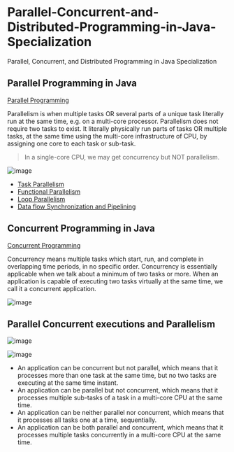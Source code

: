 # Parallel-Concurrent-and-Distributed-Programming-in-Java-Specialization
Parallel, Concurrent, and Distributed Programming in Java Specialization

## Parallel Programming in Java

[Parallel Programming](https://github.com/Jayash/Parallel-Concurrent-and-Distributed-Programming-in-Java-Specialization/tree/main/parallel%20programming%20in%20java)

Parallelism is when multiple tasks OR several parts of a unique task literally run at the same time, e.g. on a multi-core processor. Parallelism does not require two tasks to exist. It literally physically run parts of tasks OR multiple tasks, at the same time using the multi-core infrastructure of CPU, by assigning one core to each task or sub-task.

> In a single-core CPU, we may get concurrency but NOT parallelism.

![image](https://user-images.githubusercontent.com/7610065/153738608-aa5c6f7a-78a9-45d0-b385-77937267011f.png)

- [Task Parallelism](https://github.com/Jayash/Parallel-Concurrent-and-Distributed-Programming-in-Java-Specialization/tree/main/parallel%20programming%20in%20java/Task%20Parallelism)
- [Functional Parallelism](https://github.com/Jayash/Parallel-Concurrent-and-Distributed-Programming-in-Java-Specialization/tree/main/parallel%20programming%20in%20java/Functional%20Parallelism)
- [Loop Parallelism](https://github.com/Jayash/Parallel-Concurrent-and-Distributed-Programming-in-Java-Specialization/tree/main/parallel%20programming%20in%20java/Loop%20Parallelism)
- [Data flow Synchronization and Pipelining](https://github.com/Jayash/Parallel-Concurrent-and-Distributed-Programming-in-Java-Specialization/tree/main/parallel%20programming%20in%20java/Data%20flow%20Synchronization%20and%20Pipelining)

## Concurrent Programming in Java

[Concurrent Programming](https://github.com/Jayash/Parallel-Concurrent-and-Distributed-Programming-in-Java-Specialization/tree/main/Concurrent%20Programming%20in%20Java)

Concurrency means multiple tasks which start, run, and complete in overlapping time periods, in no specific order. Concurrency is essentially applicable when we talk about a minimum of two tasks or more. When an application is capable of executing two tasks virtually at the same time, we call it a concurrent application.

![image](https://user-images.githubusercontent.com/7610065/153738603-58918ed6-ba32-4cfe-99f3-cdc2bc1d0e53.png)


## Parallel Concurrent executions and Parallelism

![image](https://user-images.githubusercontent.com/7610065/153738620-ce5d5ad2-1373-4b63-a511-efc921cc5631.png)

![image](https://user-images.githubusercontent.com/7610065/153738637-262a58c1-348b-4587-983a-7ddb246f9444.png)

- An application can be concurrent but not parallel, which means that it processes more than one task at the same time, but no two tasks are executing at the same time instant.
- An application can be parallel but not concurrent, which means that it processes multiple sub-tasks of a task in a multi-core CPU at the same time.
- An application can be neither parallel nor concurrent, which means that it processes all tasks one at a time, sequentially.
- An application can be both parallel and concurrent, which means that it processes multiple tasks concurrently in a multi-core CPU at the same time.
